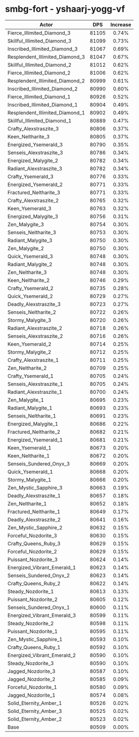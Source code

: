 # smbg-fort - yshaarj-yogg-vf
| Actor | DPS | Increase |
|---|:---:|:---:|
|Fierce_Illimited_Diamond_3|81105|0.74%|
|Skillful_Illimited_Diamond_3|81099|0.73%|
|Inscribed_Illimited_Diamond_3|81067|0.69%|
|Resplendent_Illimited_Diamond_3|81047|0.67%|
|Skillful_Illimited_Diamond_2|81012|0.62%|
|Fierce_Illimited_Diamond_2|81006|0.62%|
|Resplendent_Illimited_Diamond_2|80999|0.61%|
|Inscribed_Illimited_Diamond_2|80990|0.60%|
|Fierce_Illimited_Diamond_1|80926|0.52%|
|Inscribed_Illimited_Diamond_1|80904|0.49%|
|Resplendent_Illimited_Diamond_1|80902|0.49%|
|Skillful_Illimited_Diamond_1|80889|0.47%|
|Crafty_Alexstraszite_3|80806|0.37%|
|Keen_Neltharite_3|80805|0.37%|
|Energized_Ysemerald_3|80790|0.35%|
|Senseis_Alexstraszite_3|80786|0.34%|
|Energized_Malygite_2|80782|0.34%|
|Radiant_Alexstraszite_3|80782|0.34%|
|Crafty_Ysemerald_3|80776|0.33%|
|Energized_Ysemerald_2|80771|0.33%|
|Fractured_Neltharite_3|80771|0.33%|
|Crafty_Alexstraszite_2|80765|0.32%|
|Keen_Ysemerald_3|80763|0.32%|
|Energized_Malygite_3|80756|0.31%|
|Zen_Malygite_3|80754|0.30%|
|Senseis_Neltharite_3|80753|0.30%|
|Radiant_Malygite_3|80750|0.30%|
|Zen_Malygite_2|80750|0.30%|
|Quick_Ysemerald_3|80748|0.30%|
|Radiant_Malygite_2|80748|0.30%|
|Zen_Neltharite_3|80748|0.30%|
|Keen_Neltharite_2|80746|0.29%|
|Crafty_Ysemerald_2|80735|0.28%|
|Quick_Ysemerald_2|80729|0.27%|
|Deadly_Alexstraszite_3|80723|0.27%|
|Senseis_Neltharite_2|80722|0.26%|
|Stormy_Malygite_3|80720|0.26%|
|Radiant_Alexstraszite_2|80718|0.26%|
|Senseis_Alexstraszite_2|80716|0.26%|
|Keen_Ysemerald_2|80714|0.25%|
|Stormy_Malygite_2|80712|0.25%|
|Crafty_Alexstraszite_1|80711|0.25%|
|Zen_Neltharite_2|80709|0.25%|
|Crafty_Ysemerald_1|80705|0.24%|
|Senseis_Alexstraszite_1|80705|0.24%|
|Radiant_Alexstraszite_1|80700|0.24%|
|Zen_Malygite_1|80695|0.23%|
|Radiant_Malygite_1|80693|0.23%|
|Senseis_Neltharite_1|80691|0.23%|
|Energized_Malygite_1|80686|0.22%|
|Fractured_Neltharite_2|80682|0.21%|
|Energized_Ysemerald_1|80681|0.21%|
|Keen_Ysemerald_1|80673|0.20%|
|Keen_Neltharite_1|80672|0.20%|
|Senseis_Sundered_Onyx_3|80669|0.20%|
|Quick_Ysemerald_1|80668|0.20%|
|Stormy_Malygite_1|80666|0.20%|
|Zen_Mystic_Sapphire_3|80663|0.19%|
|Deadly_Alexstraszite_1|80657|0.18%|
|Zen_Neltharite_1|80652|0.18%|
|Fractured_Neltharite_1|80649|0.17%|
|Deadly_Alexstraszite_2|80641|0.16%|
|Zen_Mystic_Sapphire_2|80632|0.15%|
|Forceful_Nozdorite_3|80630|0.15%|
|Crafty_Queens_Ruby_3|80629|0.15%|
|Forceful_Nozdorite_2|80629|0.15%|
|Puissant_Nozdorite_3|80624|0.14%|
|Energized_Vibrant_Emerald_1|80623|0.14%|
|Senseis_Sundered_Onyx_2|80623|0.14%|
|Crafty_Queens_Ruby_2|80622|0.14%|
|Steady_Nozdorite_1|80613|0.13%|
|Puissant_Nozdorite_2|80605|0.12%|
|Senseis_Sundered_Onyx_1|80600|0.11%|
|Energized_Vibrant_Emerald_3|80599|0.11%|
|Steady_Nozdorite_2|80598|0.11%|
|Puissant_Nozdorite_1|80595|0.11%|
|Zen_Mystic_Sapphire_1|80593|0.10%|
|Crafty_Queens_Ruby_1|80592|0.10%|
|Energized_Vibrant_Emerald_2|80590|0.10%|
|Steady_Nozdorite_3|80590|0.10%|
|Jagged_Nozdorite_3|80587|0.10%|
|Jagged_Nozdorite_2|80585|0.09%|
|Forceful_Nozdorite_1|80580|0.09%|
|Jagged_Nozdorite_1|80574|0.08%|
|Solid_Eternity_Amber_1|80526|0.02%|
|Solid_Eternity_Amber_3|80525|0.02%|
|Solid_Eternity_Amber_2|80523|0.02%|
|Base|80509|0.00%|
